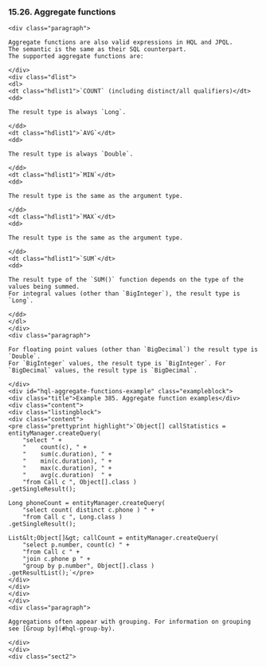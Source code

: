 ### 15.26. Aggregate functions

    <div class="paragraph">

    Aggregate functions are also valid expressions in HQL and JPQL.
    The semantic is the same as their SQL counterpart.
    The supported aggregate functions are:

    </div>
    <div class="dlist">
    <dl>
    <dt class="hdlist1">`COUNT` (including distinct/all qualifiers)</dt>
    <dd>

    The result type is always `Long`.

    </dd>
    <dt class="hdlist1">`AVG`</dt>
    <dd>

    The result type is always `Double`.

    </dd>
    <dt class="hdlist1">`MIN`</dt>
    <dd>

    The result type is the same as the argument type.

    </dd>
    <dt class="hdlist1">`MAX`</dt>
    <dd>

    The result type is the same as the argument type.

    </dd>
    <dt class="hdlist1">`SUM`</dt>
    <dd>

    The result type of the `SUM()` function depends on the type of the values being summed.
    For integral values (other than `BigInteger`), the result type is `Long`.

    </dd>
    </dl>
    </div>
    <div class="paragraph">

    For floating point values (other than `BigDecimal`) the result type is `Double`.
    For `BigInteger` values, the result type is `BigInteger`. For `BigDecimal` values, the result type is `BigDecimal`.

    </div>
    <div id="hql-aggregate-functions-example" class="exampleblock">
    <div class="title">Example 385. Aggregate function examples</div>
    <div class="content">
    <div class="listingblock">
    <div class="content">
    <pre class="prettyprint highlight">`Object[] callStatistics = entityManager.createQuery(
        "select " +
        "    count(c), " +
        "    sum(c.duration), " +
        "    min(c.duration), " +
        "    max(c.duration), " +
        "    avg(c.duration)  " +
        "from Call c ", Object[].class )
    .getSingleResult();

    Long phoneCount = entityManager.createQuery(
        "select count( distinct c.phone ) " +
        "from Call c ", Long.class )
    .getSingleResult();

    List&lt;Object[]&gt; callCount = entityManager.createQuery(
        "select p.number, count(c) " +
        "from Call c " +
        "join c.phone p " +
        "group by p.number", Object[].class )
    .getResultList();`</pre>
    </div>
    </div>
    </div>
    </div>
    <div class="paragraph">

    Aggregations often appear with grouping. For information on grouping see [Group by](#hql-group-by).

    </div>
    </div>
    <div class="sect2">
